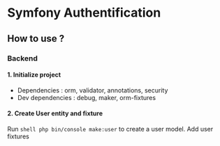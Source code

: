 # Symfony Authentification

## How to use ?

### Backend

#### 1. Initialize project
  - Dependencies : orm, validator, annotations, security
  - Dev dependencies : debug, maker, orm-fixtures
  
#### 2. Create User entity and fixture

Run ```shell php bin/console make:user``` to create a user model.
Add user fixtures
